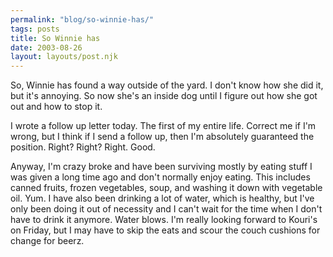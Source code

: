 ```yaml
---
permalink: "blog/so-winnie-has/"
tags: posts
title: So Winnie has
date: 2003-08-26
layout: layouts/post.njk
---
```


So, Winnie has found a way outside of the yard. I don't know how she did it, but it's annoying. So now she's an inside dog until I figure out how she got out and how to stop it.

I wrote a follow up letter today. The first of my entire life. Correct me if I'm wrong, but I think if I send a follow up, then I'm absolutely guaranteed the position. Right? Right? Right. Good. 

Anyway, I'm crazy broke and have been surviving mostly by eating stuff I was given a long time ago and don't normally enjoy eating. This includes canned fruits, frozen vegetables, soup, and washing it down with vegetable oil. Yum. I have also been drinking a lot of water, which is healthy, but I've only been doing it out of necessity and I can't wait for the time when I don't have to drink it anymore. Water blows. I'm really looking forward to Kouri's on Friday, but I may have to skip the eats and scour the couch cushions for change for beerz.